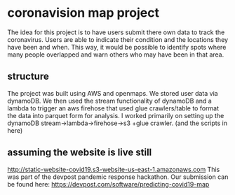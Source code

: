 # coronavision map project
The idea for this project is to have users submit there own data to track the coronavirus.
Users are able to indicate their condition and the locations they have been and when. This 
way, it would be possible to identify spots where many people overlapped and warn others 
who may have been in that area.

## structure 
The project was built using AWS and openmaps. We stored user data via dynamoDB. We then 
used the stream functionality of dynamoDB and a lambda to trigger an aws firehose that used
glue crawlers/table to format the data into parquet form for analysis. I worked primarily on 
setting up the dynamoDB stream->lambda->firehose->s3 +glue crawler. (and the scripts in here)
                             
                              
## assuming the website is live still 
http://static-website-covid19.s3-website-us-east-1.amazonaws.com
This was part of the devpost pandemic response hackathon. Our submission can be found here:
https://devpost.com/software/predicting-covid19-map
